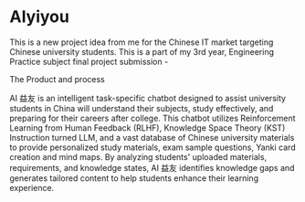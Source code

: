 # AIyiyou
This is a new project idea from me for the Chinese IT market targeting Chinese university students. This is a part of my 3rd year, Engineering Practice subject  final project submission - 

The Product and process

AI 益友 is an intelligent task-specific chatbot designed to assist university
students in China will understand their subjects, study effectively, and
preparing for their careers after college. This chatbot utilizes Reinforcement
Learning from Human Feedback (RLHF), Knowledge Space Theory (KST)
Instruction turned LLM, and a vast database of Chinese university materials to
provide personalized study materials, exam sample questions, Yanki card
creation and mind maps.
By analyzing students' uploaded materials, requirements, and knowledge
states, AI 益友 identifies knowledge gaps and generates tailored content to
help students enhance their learning experience. 
